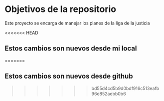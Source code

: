 # Objetivos de la repositorio

Este proyecto se encarga de manejar los planes de la liga de la justicia


<<<<<<< HEAD
## Estos cambios son nuevos desde mi local
=======
## Estos cambios son nuevos desde github
>>>>>>> bd55d4cd5b9d0bdf916c513eafb96e852aebb0b6
